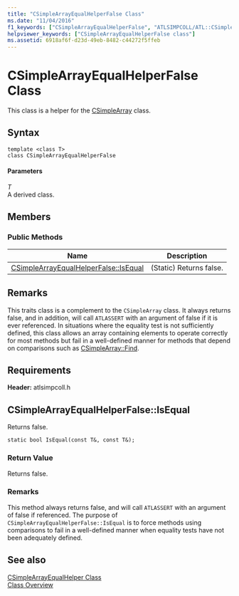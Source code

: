 ```yaml
---
title: "CSimpleArrayEqualHelperFalse Class"
ms.date: "11/04/2016"
f1_keywords: ["CSimpleArrayEqualHelperFalse", "ATLSIMPCOLL/ATL::CSimpleArrayEqualHelperFalse", "ATLSIMPCOLL/ATL::CSimpleArrayEqualHelperFalse::IsEqual"]
helpviewer_keywords: ["CSimpleArrayEqualHelperFalse class"]
ms.assetid: 6918af6f-d23d-49eb-8482-c44272f5ffeb
---
```

# CSimpleArrayEqualHelperFalse Class

This class is a helper for the [CSimpleArray](../../atl/reference/csimplearray-class.md) class.

## Syntax

```
template <class T>
class CSimpleArrayEqualHelperFalse
```

#### Parameters

*T*<br/>
A derived class.

## Members

### Public Methods

|Name|Description|
|----------|-----------------|
|[CSimpleArrayEqualHelperFalse::IsEqual](#isequal)|(Static) Returns false.|

## Remarks

This traits class is a complement to the `CSimpleArray` class. It always returns false, and in addition, will call `ATLASSERT` with an argument of false if it is ever referenced. In situations where the equality test is not sufficiently defined, this class allows an array containing elements to operate correctly for most methods but fail in a well-defined manner for methods that depend on comparisons such as [CSimpleArray::Find](../../atl/reference/csimplearray-class.md#find).

## Requirements

**Header:** atlsimpcoll.h

## <a name="isequal"></a> CSimpleArrayEqualHelperFalse::IsEqual

Returns false.

```
static bool IsEqual(const T&, const T&);
```

### Return Value

Returns false.

### Remarks

This method always returns false, and will call `ATLASSERT` with an argument of false if referenced. The purpose of `CSimpleArrayEqualHelperFalse::IsEqual` is to force methods using comparisons to fail in a well-defined manner when equality tests have not been adequately defined.

## See also

[CSimpleArrayEqualHelper Class](../../atl/reference/csimplearrayequalhelper-class.md)<br/>
[Class Overview](../../atl/atl-class-overview.md)
